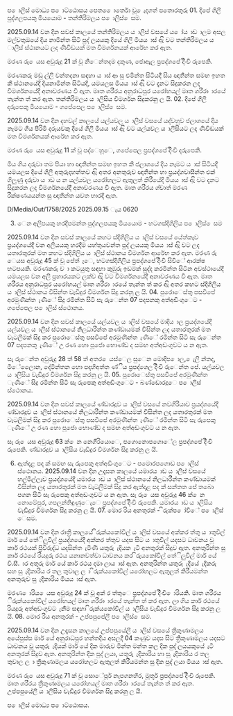 ප ොලිස් මොධ්‍ය ප ොට්ඨොසය පෙත ෙොර්තො වූ ෙැදගත් පතොරතුරු 01. දිපේ ගිලී පුද්ගලපයකු මියයොම - තන්තිරිමලය ප ොලිස් ෙසම.

2025.09.14 වන දින සවස් කාලයේ තන්තිරිමලය ය ාලිස් වසයේ ය ෝය ාඩ ාලම අසල මල්වතුඔයේ දිය නාමින්ත සිටි පුද් ලයයකු දියේ ගිලී මියය ාස් ඇි වට තන්තිරිමලය ය ාලිස් ස්ථානයට ලද ණිවිඩයක් මත විමර්ශනයක් ආරේභ කර ඇත.

මරණ රු ෙයස අවුරුදු 21 ක් වූ නිෙන්තදම දකුණ, ජොඇල ප්‍රපද්ශපේ දිිංචි රුපෙකි.

මරණකරු මඩු ල්ලි වන්තදනා සඳහා ය ාස් ආ සු එමින්ත සිටියදී සිය ඥාතීන්ත සමඟ ඉහත කී ස්ථානයේදී දියනාමින්ත සිටියදී, යමයලස මියය ාස් ඇි වට දැනට සිදුකරන ලද විමර්ශනයේදී අනාවරණය වී ඇත. මෘත ශරීරය අනුරාධපුර යරෝහයල් මෘත ශරීරා ාරයේ තැන්ත ත් කර ඇත. තන්තිරිමලය ය ාලිසිය විමර්ශන සිදුකරනු ල යි. 02. දිපේ ගිලී දරුපෙකු මියයොම - ගපේපෙල ප ොලිස් ෙසම.

2025.09.14 වන දින දහවල් කාලයේ යල්යවල ය ාලිස් වසයේ යද්වහූව ජලාශයේ දිය නෑමට ගිය පිරිමි දරුයවකු දියේ ගිලී මියය ාස් ඇි වට යල්යවල ය ාලිසියට ලද ණිවිඩයක් මත විමර්ශනයක් ආරේභ කර ඇත.

මරණ රු ෙයස අවුරුදු 11 ක් වූ පද්ෙහූෙ, ගපේපෙල ප්‍රපද්ශපේ දිිංචි දරුපෙකි.

මිය ගිය දරුවා තම පියා හා ඥාතීන්ත සමඟ ඉහත කී ජලාශයේ දිය නෑමට ය ාස් සිටියදී යමයලස දියේ ගිලී අතුරුදහන්තව ඇි අතර අනතුරුව ඥාතීන්ත හා ප්‍රයද්ශවාසීන්ත එක් ගිලුණු දරුවා ය ාඩ ය න යල්යවල යරෝහලට ඇතුලත් කිරීයේදී මියය ාස් ඇි වට දැනට සිදුකරන ලද විමර්ශනයේදී අනාවරණය වී ඇත. මෘත ශරීරය ශ්චාත් මරණ රීක්ෂණයයන්ත සු ඥාතීන්ත යවත භාරදී ඇත.

D/Media/Out/1758/2025 2025.09.15 ැය 0620

03. ෙන අලිපයකු හරදීපමන්ත පුද්ගලපයකු මියයොම - හටගස්දිගිලිය ප ොලිස් ෙසම

2025.09.14 වන දින සවස් කාලයේ කහට ස්දිගිලිය ය ාලිස් වසයේ යේත්කෑව ප්‍රයද්ශයේදී වන අලියයකු හරදීම යහ්තුයවන්ත පුද් ලයයකු මියය ාස් ඇි වට ලද යතාරතුරක් මත කහට ස්දිගිලිය ය ාලිස් ස්ථානය විමර්ශන ආරේභ කර ඇත. මරණ රු ෙයස අවුරුදු 45 ක් වූ පේත් ෑෙ, හටගස්දිගිලිය ප්‍රපද්ශපේ දිිංචි සිවිේ ආරක්ෂ භටපයකි. මරණකරු ව ා කටයුතු සඳහා කුඹුරු ඉඩමක් සුද්ද කරමින්ත සිටින අවස්ථායේදී යමයලස වන අලි ප්‍රහාරයකට ලක්ව ඇි වට විමර්ශනයේදී අනාවරණය වි ඇත. මෘත ශරීරය අනුරාධපුර යරෝහයල් මෘත ශරීරා ාරයේ තැන්ත ත් කර ඇි අතර කහට ස්දිගිලිය ය ාලිස් ස්ථානය විසින්ත වැඩිදුර විමර්ශන සිදු කරනු ල යි. 04. පුරොෙස්තු පසවීපේ අරමුණින්ත ැණීේ සිදු රමින්ත සිටි සැ රුෙන්ත 07 පදපනකු අත්අඩිංගුෙට - ගපේපෙල ප ොලිස් ස්ථොනය.

2025.09.14 වන දින සවස් කාලයේ යල්යවල ය ාලිස් වසයේ මාදිය ාල ප්‍රයද්ශයේදී යල්යවල ය ාලිස් ස්ථානයේ නිලධාරීන්ත කණ්ඩායමක් විසින්ත ලද යතාරතුරක් මත වැටලීමක් සිදු කර පුරොෙස්තු පසවීපේ අරමුණින්ත ැණීේ රමින්ත සිටි සැ රුෙන්ත 07 පදපනකු ැණීේ උ රණ හො පූජො භොණ්ඩ ද සමඟ අත්අඩංගුවට ය න ඇත.

සැ රුෙන්ත අවුරුදු 28 ත් 58 ත් අතර ෙයස්ෙල සුෙන මොදිප ොල, ෙැලි න්තද, මිේලෙොන, දේමින්තන හො පදහිඅත්ත ණ්ිය ප්‍රපද්ශෙල දිිංචි රුෙන්ත පේ. යල්යවල ය ාලිසිය වැඩිදුර විමර්ශන සිදු කරනු ල යි. 05. පුරොෙස්තු පසවීපේ අරමුණින්ත ැණීේ සිදු රමින්ත සිටි සැ රුපෙකු අත්අඩිංගුෙට - බණ්ඩොරදූෙ ප ොලිස් ස්ථොනය.

2025.09.14 වන දින සවස් කාලයේ ණ්ඩාරදූව ය ාලිස් වසයේ නවගිරියාව ප්‍රයද්ශයේදී ණ්ඩාරදූව ය ාලිස් ස්ථානයේ නිලධාරීන්ත කණ්ඩායමක් විසින්ත ලද යතාරතුරක් මත වැටලීමක් සිදු කර පුරොෙස්තු පසවීපේ අරමුණින්ත ැණීේ රමින්ත සිටි සැ රුපෙකු ැණීේ උ රණ හො පූජො භොණ්ඩ ද සමඟ අත්අඩංගුවට ය න ඇත.

සැ රු ෙයස අවුරුදු 63 ක් ෙන නෙගිරියොෙ, පගොනොපගොේල ප්‍රපද්ශපේ දිිංචි රුපෙකි. ණ්ඩාරදූව ය ාලිසිය වැඩිදුර විමර්ශන සිදු කරනු ල යි.

06. ඇත්දළ පද ක් සමඟ සැ රුපෙකු අත්අඩිංගුෙට - පමොරපගොඩ ප ොලිස් ස්ථොනය. 2025.09.14 වන දින උදෑසන කාලයේ යමාරය ාඩ ය ාලිස් වසයේ හල්මිල්ලෑව ප්‍රයද්ශයේදී යමාරය ාඩ ය ාලිස් ස්ථානයේ නිලධාරීන්ත කණ්ඩායමක් විසින්ත ලද යතාරතුරක් මත වැටලීමක් සිදු කර ඇත්දළ පද ක් සන්තත පේ තබො පගන සිටි සැ රුපෙකු අත්අඩංගුවට ය න ඇත. සැ රු ෙයස අවුරුදු 46 ක් ෙන නොමේපුර, ගපලන්තිඳුණුෙැෙ ප්‍රපද්ශපේ දිිංචි රුපෙකි. යමාරය ාඩ ය ාලිසිය වැඩිදුර විමර්ශන සිදු කරනු ල යි. 07. මොර රිය අනතුරක් - ිරුක්ප ෝවිේ ප ොලිස් ෙසම.

2025.09.14 වන දින රාත්‍රී කාලයේ ිරුක්යකෝවිල් ය ාලිස් වසයේ අක්කර ත්තු ය ාතුවිල් මාර් යේ තේිලුවිල් ප්‍රයද්ශයේදී අක්කර ත්තුව යදස සිට ය ාතුවිල් යදසට ධාවනය වූ කාර් රථයක් ප්‍රිවිරුද්ධ යදසින්ත ැමිණි යතුරු ැදියක ැටී අනතුරක් සිදුව ඇත. අනතුරින්ත සු කාර් රථයේ රියදුරු රථය යනානවත්වා ධාවනය කර ිරුයකෝවිල් තේිලුවිල් මාර් යේ වි.සී. ාර අතුරු මාර් යේ කාර් රථය දමා ලාය ාස් ඇත. අනතුරින්ත යතුරු ැදියේ ැදිකරු සහ සු ැදිකාරිය ර තල තුවාල ල ා ිරුක්යකෝවිල් යරෝහලට ඇතුලත් කිරීයමන්ත අනතුරුව සු ැදිකාරිය මියය ාස් ඇත.

මරණ ොරිය ෙයස අවුරුදු 24 ක් වූ අක් ර ත්තුෙ ප්‍රපද්ශපේ දිිංචි ොරියකි. මෘත ශරීරය ිරුක්යකෝවිල් යරෝහයල් මෘත ශරීරා ාරයේ තැන්ත ත් කර ඇත. ලා ගිය කාර් රථයේ රියදුරු අත්අඩංගුවට ැනීම සඳහා ිරුක්යකෝවිල් ය ාලිසිය වැඩිදුර විමර්ශන සිදු කරනු ල යි. 08. මොර රිය අනතුරක් - උප්පපුපේලී ප ොලිස් ෙසම.

2025.09.14 වන දින උදෑසන කාලයේ උප්පපුයේලී ය ාලිස් වසයේ ත්‍රීකුණාමලය අයේපුස්ස මාර් යේ අනුරාධපුර හන්තදිය අසලදී 04 කණුව යදස සිට ත්‍රීකුණාමලය යදසට ධාවනය වූ යතුරු ැදියක් මාර් යේ දික මාරුව මින්ත මන්ත කල දික පුද් ලයයකුයේ ැටී අනතුරක් සිදුව ඇත. අනතුරින්ත දික පුද් ලයා, යතුරු ැදිකාරිය හා සු ැදිකාරිය ර තල තුවාල ල ා ත්‍රීකුණාමලය යරෝහලට ඇතුලත් කිරීයමන්ත සු දික පුද් ලයා මියය ාස් ඇත.

මරණ රු ෙයස අවුරුදු 71 ක් වූ සොේපූර් නැපගනහිර, මූතූර් ප්‍රපද්ශපේ දිිංචි රුපෙකි. මෘත ශරීරය ත්‍රීකුණාමලය යරෝහයල් මෘත ශරීරා ාරයේ තැන්ත ත් කර ඇත. උප්පපුයේලී ය ාලිසිය වැඩිදුර විමර්ශන සිදු කරනු ල යි.

ප ොලිස් මොධ්‍ය ප ොට්ඨොසය.